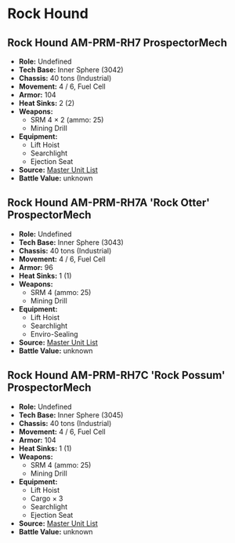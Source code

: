 # Rock Hound
## Rock Hound AM-PRM-RH7 ProspectorMech
- **Role:** Undefined
- **Tech Base:** Inner Sphere (3042)
- **Chassis:** 40 tons (Industrial)
- **Movement:** 4 / 6, Fuel Cell
- **Armor:** 104
- **Heat Sinks:** 2 (2)
- **Weapons:**
  - SRM 4 × 2 (ammo: 25)
  - Mining Drill
- **Equipment:**
  - Lift Hoist
  - Searchlight
  - Ejection Seat
- **Source:** [Master Unit List](http://masterunitlist.info/Unit/Details/4926/rock-hound-am-prm-rh7-prospectormech)
- **Battle Value:** unknown

## Rock Hound AM-PRM-RH7A 'Rock Otter' ProspectorMech
- **Role:** Undefined
- **Tech Base:** Inner Sphere (3043)
- **Chassis:** 40 tons (Industrial)
- **Movement:** 4 / 6, Fuel Cell
- **Armor:** 96
- **Heat Sinks:** 1 (1)
- **Weapons:**
  - SRM 4 (ammo: 25)
  - Mining Drill
- **Equipment:**
  - Lift Hoist
  - Searchlight
  - Enviro-Sealing
- **Source:** [Master Unit List](http://masterunitlist.info/Unit/Details/4927/rock-hound-am-prm-rh7a-rock-otter-prospectormech)
- **Battle Value:** unknown

## Rock Hound AM-PRM-RH7C 'Rock Possum' ProspectorMech
- **Role:** Undefined
- **Tech Base:** Inner Sphere (3045)
- **Chassis:** 40 tons (Industrial)
- **Movement:** 4 / 6, Fuel Cell
- **Armor:** 104
- **Heat Sinks:** 1 (1)
- **Weapons:**
  - SRM 4 (ammo: 25)
  - Mining Drill
- **Equipment:**
  - Lift Hoist
  - Cargo × 3
  - Searchlight
  - Ejection Seat
- **Source:** [Master Unit List](http://masterunitlist.info/Unit/Details/4928/rock-hound-am-prm-rh7c-rock-possum-prospectormech)
- **Battle Value:** unknown

